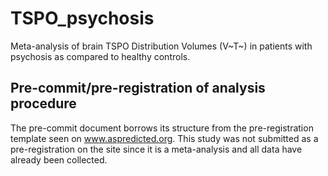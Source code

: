 # TSPO_psychosis
Meta-analysis of brain TSPO Distribution Volumes (V~T~) in patients with psychosis as compared to healthy controls. 


## Pre-commit/pre-registration of analysis procedure 
The pre-commit document borrows its structure from the pre-registration template seen on www.aspredicted.org. This study was not submitted as a pre-registration on the site since it is a meta-analysis and all data have already been collected. 
